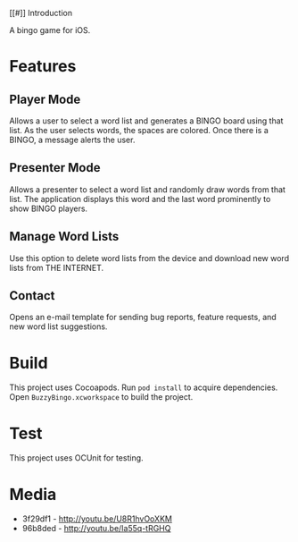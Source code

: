 [[#]] Introduction

A bingo game for iOS.

# Features

## Player Mode

Allows a user to select a word list and generates a BINGO board using that
list. As the user selects words, the spaces are colored. Once there is a
BINGO, a message alerts the user.

## Presenter Mode

Allows a presenter to select a word list and randomly draw words from
that list. The application displays this word and the last word
prominently to show BINGO players.

## Manage Word Lists

Use this option to delete word lists from the device and download new
word lists from THE INTERNET.

## Contact

Opens an e-mail template for sending bug reports, feature requests, and
new word list suggestions.

# Build

This project uses Cocoapods. Run `pod install` to acquire dependencies.
Open `BuzzyBingo.xcworkspace` to build the project.

# Test

This project uses OCUnit for testing.

# Media

* 3f29df1 - http://youtu.be/U8R1hvOoXKM
* 96b8ded - http://youtu.be/Ia55q-tRGHQ
 
